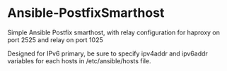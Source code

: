 # Ansible-PostfixSmarthost
Simple Ansible Postfix smarthost, with relay configuration for haproxy on port 2525 and relay on port 1025

Designed for IPv6 primary, be sure to specify ipv4addr and ipv6addr variables for each hosts in /etc/ansible/hosts file.
